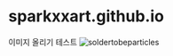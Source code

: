 # sparkxxart.github.io

이미지 올리기 테스트 
![soldertobeparticles](https://user-images.githubusercontent.com/66368047/172217800-5f33467f-1fd1-49a7-86af-487ff9a6c4d9.jpg)
